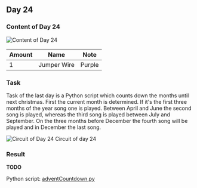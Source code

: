 ## Day 24

### Content of Day 24

![Content of Day 24](assets/IMG_20171224_??????.jpg)

Amount | Name | Note
--- | --- | ---
1 | Jumper Wire | Purple

### Task
Task of the last day is a Python script which counts down the months until next christmas.
First the current month is determined.
If it's the first three months of the year song one is played.
Between April and June the second song is played, whereas the third song is played between July and September.
On the three months before December the fourth song will be played and in December the last song.

![Circuit of Day 24](assets/IMG_20171224_??????.jpg)
Circuit of day 24

### Result

**TODO**  

Python script: [adventCountdown.py](adventCountdown.py)
